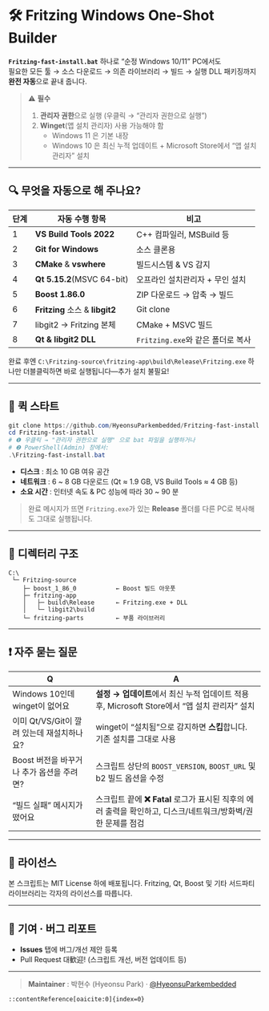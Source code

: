 # 🛠️ Fritzing Windows **One-Shot** Builder

**`Fritzing-fast-install.bat`** 하나로 “순정 Windows 10/11” PC에서도  
필요한 모든 툴 → 소스 다운로드 → 의존 라이브러리 → 빌드 → 실행 DLL 패키징까지 **완전 자동**으로 끝내 줍니다.

> ⚠️ **필수**  
> 1. **관리자 권한**으로 실행 (우클릭 → “관리자 권한으로 실행”)  
> 2. **Winget**(앱 설치 관리자) 사용 가능해야 함  
>    - Windows 11 은 기본 내장  
>    - Windows 10 은 최신 누적 업데이트 + Microsoft Store에서 “앱 설치 관리자” 설치

---

## 🔍 무엇을 자동으로 해 주나요?

| 단계 | 자동 수행 항목 | 비고 |
|------|----------------|------|
| 1 | **VS Build Tools 2022** | C++ 컴파일러, MSBuild 등 |
| 2 | **Git for Windows** | 소스 클론용 |
| 3 | **CMake** & **vswhere** | 빌드시스템 & VS 감지 |
| 4 | **Qt 5.15.2**(MSVC 64-bit) | 오프라인 설치관리자 + 무인 설치 |
| 5 | **Boost 1.86.0** | ZIP 다운로드 → 압축 → 빌드 |
| 6 | **Fritzing** 소스 & **libgit2** | Git clone |
| 7 | libgit2 → Fritzing 본체 | CMake + MSVC 빌드 |
| 8 | **Qt & libgit2 DLL** | `Fritzing.exe`와 같은 폴더로 복사 |

완료 후엔 `C:\Fritzing-source\fritzing-app\build\Release\Fritzing.exe` 하나만 더블클릭하면 바로 실행됩니다—추가 설치 불필요!  

---

## 🚀 퀵 스타트

```powershell
git clone https://github.com/HyeonsuParkembedded/Fritzing-fast-install.git
cd Fritzing-fast-install
# ❶ 우클릭 → "관리자 권한으로 실행" 으로 bat 파일을 실행하거나
# ❷ PowerShell(Admin) 창에서:
.\Fritzing-fast-install.bat
```

* **디스크** : 최소 10 GB 여유 공간
* **네트워크** : 6 \~ 8 GB 다운로드 (Qt ≈ 1.9 GB, VS Build Tools ≈ 4 GB 등)
* **소요 시간** : 인터넷 속도 & PC 성능에 따라 30 \~ 90 분

> 완료 메시지가 뜨면 `Fritzing.exe`가 있는 **Release** 폴더를 다른 PC로 복사해도 그대로 실행됩니다.

---

## 📂 디렉터리 구조

```
C:\
 └─ Fritzing-source
    ├─ boost_1_86_0           ← Boost 빌드 아웃풋
    ├─ fritzing-app
    │   ├─ build\Release      ← Fritzing.exe + DLL
    │   └─ libgit2\build
    └─ fritzing-parts         ← 부품 라이브러리
```

---

## ❗ 자주 묻는 질문

| Q                            | A                                                                   |
| ---------------------------- | ------------------------------------------------------------------- |
| Windows 10인데 winget이 없어요     | **설정 → 업데이트**에서 최신 누적 업데이트 적용 후, Microsoft Store에서 “앱 설치 관리자” 설치    |
| 이미 Qt/VS/Git이 깔려 있는데 재설치하나요? | winget이 “설치됨”으로 감지하면 **스킵**합니다. 기존 설치를 그대로 사용                       |
| Boost 버전을 바꾸거나 추가 옵션을 주려면?   | 스크립트 상단의 `BOOST_VERSION`, `BOOST_URL` 및 b2 빌드 옵션을 수정                |
| “빌드 실패” 메시지가 떴어요             | 스크립트 끝에 **❌ Fatal** 로그가 표시된 직후의 에러 출력을 확인하고, 디스크/네트워크/방화벽/권한 문제를 점검 |

---

## 📝 라이선스

본 스크립트는 MIT License 하에 배포됩니다.
Fritzing, Qt, Boost 및 기타 서드파티 라이브러리는 각자의 라이선스를 따릅니다.

---

## 🤝 기여 · 버그 리포트

* **Issues** 탭에 버그/개선 제안 등록
* Pull Request 대歓迎! (스크립트 개선, 버전 업데이트 등)

---

> **Maintainer** : 박현수 (Hyeonsu Park) · [@HyeonsuParkembedded](https://github.com/HyeonsuParkembedded)

```
::contentReference[oaicite:0]{index=0}
```
